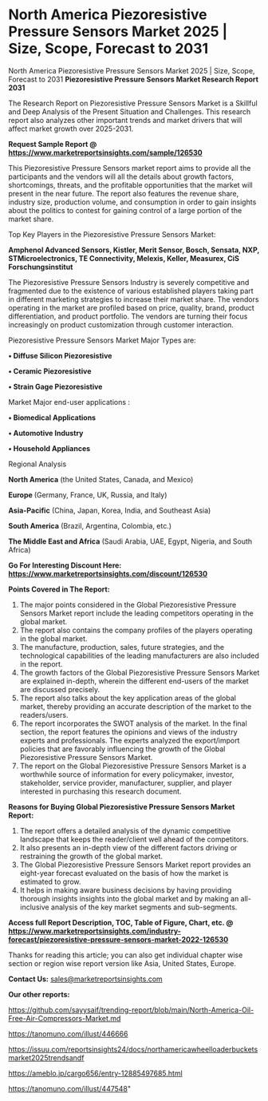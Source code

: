 # North America Piezoresistive Pressure Sensors Market 2025 | Size, Scope, Forecast to 2031
North America Piezoresistive Pressure Sensors Market 2025 | Size, Scope, Forecast to 2031
<strong>Piezoresistive Pressure Sensors Market Research Report 2031</strong>

The Research Report on Piezoresistive Pressure Sensors Market is a Skillful and Deep Analysis of the Present Situation and Challenges. This research report also analyzes other important trends and market drivers that will affect market growth over 2025-2031.

<strong>Request Sample Report @ <a href=https://www.marketreportsinsights.com/sample/126530>https://www.marketreportsinsights.com/sample/126530</a></strong>

This Piezoresistive Pressure Sensors market report aims to provide all the participants and the vendors will all the details about growth factors, shortcomings, threats, and the profitable opportunities that the market will present in the near future. The report also features the revenue share, industry size, production volume, and consumption in order to gain insights about the politics to contest for gaining control of a large portion of the market share.

Top Key Players in the Piezoresistive Pressure Sensors Market:

<strong>Amphenol Advanced Sensors, Kistler, Merit Sensor, Bosch, Sensata, NXP, STMicroelectronics, TE Connectivity, Melexis, Keller, Measurex, CiS Forschungsinstitut</strong>

The Piezoresistive Pressure Sensors Industry is severely competitive and fragmented due to the existence of various established players taking part in different marketing strategies to increase their market share. The vendors operating in the market are profiled based on price, quality, brand, product differentiation, and product portfolio. The vendors are turning their focus increasingly on product customization through customer interaction.

Piezoresistive Pressure Sensors Market Major Types are:

<strong>• Diffuse Silicon Piezoresistive

• Ceramic Piezoresistive

• Strain Gage Piezoresistive</strong>

Market Major end-user applications :

<strong>• Biomedical Applications

• Automotive Industry

• Household Appliances</strong>

Regional Analysis

</u><strong><b>North America</b></strong> (the United States, Canada, and Mexico)

<strong><b>Europe </b></strong>(Germany, France, UK, Russia, and Italy)

<strong><b>Asia-Pacific</b></strong> (China, Japan, Korea, India, and Southeast Asia)

<strong><b>South America</b></strong> (Brazil, Argentina, Colombia, etc.)

<strong><b>The Middle East and Africa</b></strong> (Saudi Arabia, UAE, Egypt, Nigeria, and South Africa)

<strong>Go For Interesting Discount Here: <a href=https://www.marketreportsinsights.com/discount/126530>https://www.marketreportsinsights.com/discount/126530</a></strong>

<strong>Points Covered in The Report:</strong>
<ol>
  <li>The major points considered in the Global Piezoresistive Pressure Sensors Market report include the leading competitors operating in the global market.</li>
  <li>The report also contains the company profiles of the players operating in the global market.</li>
  <li>The manufacture, production, sales, future strategies, and the technological capabilities of the leading manufacturers are also included in the report.</li>
  <li>The growth factors of the Global Piezoresistive Pressure Sensors Market are explained in-depth, wherein the different end-users of the market are discussed precisely.</li>
  <li>The report also talks about the key application areas of the global market, thereby providing an accurate description of the market to the readers/users.</li>
  <li>The report incorporates the SWOT analysis of the market. In the final section, the report features the opinions and views of the industry experts and professionals. The experts analyzed the export/import policies that are favorably influencing the growth of the Global Piezoresistive Pressure Sensors Market.</li>
  <li>The report on the Global Piezoresistive Pressure Sensors Market is a worthwhile source of information for every policymaker, investor, stakeholder, service provider, manufacturer, supplier, and player interested in purchasing this research document.</li>
</ol>
<strong>Reasons for Buying Global Piezoresistive Pressure Sensors Market Report:</strong>

<ol>
  <li>The report offers a detailed analysis of the dynamic competitive landscape that keeps the reader/client well ahead of the competitors.</li>
  <li>It also presents an in-depth view of the different factors driving or restraining the growth of the global market.</li>
  <li>The Global Piezoresistive Pressure Sensors Market report provides an eight-year forecast evaluated on the basis of how the market is estimated to grow.</li>
  <li>It helps in making aware business decisions by having providing thorough insights insights into the global market and by making an all-inclusive analysis of the key market segments and sub-segments.</li>
</ol>
<strong>Access full Report Description, TOC, Table of Figure, Chart, etc. @ <a href=https://www.marketreportsinsights.com/industry-forecast/piezoresistive-pressure-sensors-market-2022-126530>https://www.marketreportsinsights.com/industry-forecast/piezoresistive-pressure-sensors-market-2022-126530</a></strong>


Thanks for reading this article; you can also get individual chapter wise section or region wise report version like Asia, United States, Europe.

<strong>Contact Us:</strong>
sales@marketreportsinsights.com

<strong>Our other reports:</strong>

<a href=https://github.com/sayysaif/trending-report/blob/main/North-America-Oil-Free-Air-Compressors-Market.md>https://github.com/sayysaif/trending-report/blob/main/North-America-Oil-Free-Air-Compressors-Market.md</a>

<a href=https://tanomuno.com/illust/446666>https://tanomuno.com/illust/446666</a>

<a href=https://issuu.com/reportsinsights24/docs/northamericawheelloaderbucketsmarket2025trendsandf>https://issuu.com/reportsinsights24/docs/northamericawheelloaderbucketsmarket2025trendsandf</a>

<a href=https://ameblo.jp/cargo656/entry-12885497685.html>https://ameblo.jp/cargo656/entry-12885497685.html</a>

<a href=https://tanomuno.com/illust/447548>https://tanomuno.com/illust/447548</a>"
